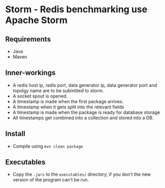 # Storm - Redis benchmarking use Apache Storm

## Requirements
- Java
- Maven

## Inner-workings
- A redis host ip, redis port, data generator ip, data generator port and topolgy name are to be submitted to storm.
- A socket spout is opened.
- A timestamp is made when the first package arrives.
- A timestamp when it gets split into the relevant fields
- A timestamp is made when the package is ready for database storage
- All timestamps get combined into a collection and stored into a DB.

## Install
- Compile using `mvn clean package`

## Executables
- Copy the `.jars` to the `executables/` directory, if you don't the new version of the program can't be run.

